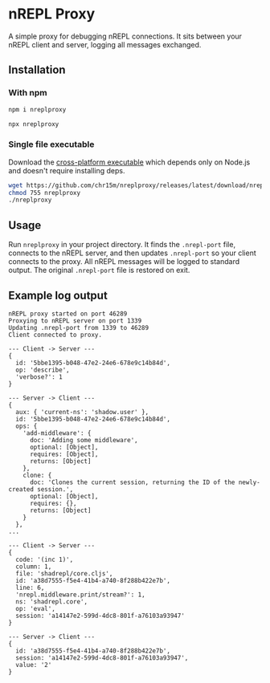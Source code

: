 # nREPL Proxy

A simple proxy for debugging nREPL connections. It sits between your nREPL client and server, logging all messages exchanged.

## Installation

### With npm

```bash
npm i nreplproxy
```

```bash
npx nreplproxy
```

### Single file executable

Download the [cross-platform executable](https://github.com/chr15m/nreplproxy/releases/latest/download/nreplproxy) which depends only on Node.js and doesn't require installing deps.

```bash
wget https://github.com/chr15m/nreplproxy/releases/latest/download/nreplproxy
chmod 755 nreplproxy
./nreplproxy
```

## Usage

Run `nreplproxy` in your project directory. It finds the `.nrepl-port` file, connects to the nREPL server, and then updates `.nrepl-port` so your client connects to the proxy. All nREPL messages will be logged to standard output. The original `.nrepl-port` file is restored on exit.

## Example log output

```
nREPL proxy started on port 46289
Proxying to nREPL server on port 1339
Updating .nrepl-port from 1339 to 46289
Client connected to proxy.

--- Client -> Server ---
{
  id: '5bbe1395-b048-47e2-24e6-678e9c14b84d',
  op: 'describe',
  'verbose?': 1
}

--- Server -> Client ---
{
  aux: { 'current-ns': 'shadow.user' },
  id: '5bbe1395-b048-47e2-24e6-678e9c14b84d',
  ops: {
    'add-middleware': {
      doc: 'Adding some middleware',
      optional: [Object],
      requires: [Object],
      returns: [Object]
    },
    clone: {
      doc: 'Clones the current session, returning the ID of the newly-created session.',
      optional: [Object],
      requires: {},
      returns: [Object]
    }
  },
...

--- Client -> Server ---
{
  code: '(inc 1)',
  column: 1,
  file: 'shadrepl/core.cljs',
  id: 'a38d7555-f5e4-41b4-a740-8f288b422e7b',
  line: 6,
  'nrepl.middleware.print/stream?': 1,
  ns: 'shadrepl.core',
  op: 'eval',
  session: 'a14147e2-599d-4dc8-801f-a76103a93947'
}

--- Server -> Client ---
{
  id: 'a38d7555-f5e4-41b4-a740-8f288b422e7b',
  session: 'a14147e2-599d-4dc8-801f-a76103a93947',
  value: '2'
}
```
